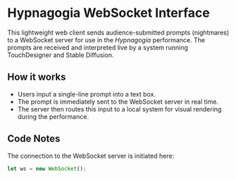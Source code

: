 # Hypnagogia WebSocket Interface

This lightweight web client sends audience-submitted prompts (nightmares) to a WebSocket server for use in the *Hypnagogia* performance. The prompts are received and interpreted live by a system running TouchDesigner and Stable Diffusion.

## How it works

- Users input a single-line prompt into a text box.
- The prompt is immediately sent to the WebSocket server in real time.
- The server then routes this input to a local system for visual rendering during the performance.

## Code Notes

The connection to the WebSocket server is initiated here:

```javascript
let ws = new WebSocket();
